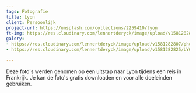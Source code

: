 ```yaml
---
tags: Fotografie
title: Lyon
client: Persoonlijk
project-url: https://unsplash.com/collections/2259410/lyon
ft-img: https://res.cloudinary.com/lennertderyck/image/upload/v1581282807/photo-1504882980278-1bb26861a895_1_xjwtzg.jpg
galery:
- https://res.cloudinary.com/lennertderyck/image/upload/v1581282807/photo-1504882980278-1bb26861a895_1_xjwtzg.jpg
- https://res.cloudinary.com/lennertderyck/image/upload/v1581282825/LYON_003_SMALL-1142x639_zkdg8g.jpg

---
```

Deze foto's werden genomen op een uitstap naar Lyon tijdens een reis in Frankrijk. Je kan de foto's gratis downloaden en voor alle doeleinden gebruiken.